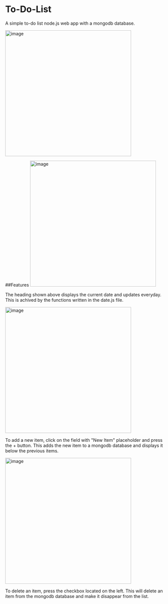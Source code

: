 # To-Do-List

A simple to-do list node.js web app with a mongodb database.

<img width="400" alt="image" src="https://user-images.githubusercontent.com/96392306/195292746-e872a612-e0e9-44b1-af91-488d2995c79c.png">

##Features
<img width="400" alt="image" src="https://user-images.githubusercontent.com/96392306/195290244-15bfd4fb-cc26-459f-be79-d6cd4b33661a.png">

The heading shown above displays the current date and updates everyday. This is achived by the functions written in the date.js file.

<img width="400" alt="image" src="https://user-images.githubusercontent.com/96392306/195290815-7f4e8c25-6c9b-4abf-a7db-9997b5029621.png">

To add a new item, click on the field with "New Item" placeholder and press the + button. This adds the new item to a mongodb database and displays it
below the previous items.

<img width="400" alt="image" src="https://user-images.githubusercontent.com/96392306/195292185-beb3d7ea-034e-46a9-9e15-4736612380bb.png">

To delete an item, press the checkbox located on the left. This will delete an item from the mongodb database and make it disappear from the list.

